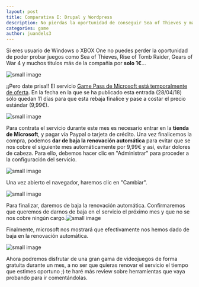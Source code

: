 ```yaml
---
layout: post
title: Comparativa I: Drupal y Wordpress
description: No pierdas la oportunidad de conseguir Sea of Thieves y más juegos por un euro
categories: game
author: juandels3
---
```



Si eres usuario de Windows o XBOX One no puedes perder la oportunidad de poder probar juegos como Sea of Thieves, Rise of Tomb Raider, Gears of War 4 y muchos titulos más de la compañia por **solo 1€**...

![small image]({{site.baseurl}}/images/sc1.png)

¡¡Pero date prisa!! El servicio [Game Pass de Microsoft está temporalmente de oferta](https://t.co/HqgqfpbKic). En la fecha en la que se ha publicado esta entrada (28/04/18) sólo quedan 11 días para que esta rebaja finalice y pase a costar el precio estándar (9,99€).

![small image]({{site.baseurl}}/images/sc2.png)

Para contrata el servicio durante este mes es necesario entrar en la **tienda de Microsoft**, y pagar vía Paypal o tarjeta de crédito. Una vez finalicemos la compra, podemos **dar de baja la renovación automática** para evitar que se nos cobre el siguiente mes automáticamente por 9,99€ y así, evitar dolores de cabeza. Para ello, debemos hacer clic en "Administrar" para proceder a la configuración del servicio.

![small image]({{site.baseurl}}/images/sc3.png)

Una vez abierto el navegador, haremos clic en "Cambiar".

![small image]({{site.baseurl}}/images/sc4.png)

Para finalizar, daremos de baja la renovación automática. Confirmaremos que queremos de darnos de baja en el servicio el próximo mes y que no se nos cobre ningún cargo.![small image]({{site.baseurl}}/images/sc5.png)

Finalmente, microsoft nos mostrará que efectivamente nos hemos dado de baja en la renovación automática.

![small image]({{site.baseurl}}/images/sc6.png)

Ahora podremos disfrutar de una gran gama de videojuegos de forma gratuita durante un mes, a no ser que quieras renovar el servicio el tiempo que estimes oportuno ;)
te haré más review sobre herramientas que vaya probando para ir comentándolas.